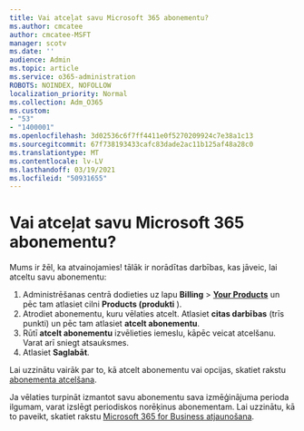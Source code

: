 ```yaml
---
title: Vai atceļat savu Microsoft 365 abonementu?
ms.author: cmcatee
author: cmcatee-MSFT
manager: scotv
ms.date: ''
audience: Admin
ms.topic: article
ms.service: o365-administration
ROBOTS: NOINDEX, NOFOLLOW
localization_priority: Normal
ms.collection: Adm_O365
ms.custom:
- "53"
- "1400001"
ms.openlocfilehash: 3d02536c6f7ff4411e0f5270209924c7e38a1c13
ms.sourcegitcommit: 67f738193433cafc83dade2ac11b125af48a28c0
ms.translationtype: MT
ms.contentlocale: lv-LV
ms.lasthandoff: 03/19/2021
ms.locfileid: "50931655"
---
```

# <a name="canceling-your-microsoft-365-subscription"></a>Vai atceļat savu Microsoft 365 abonementu?

Mums ir žēl, ka atvainojamies! tālāk ir norādītas darbības, kas jāveic, lai atceltu savu abonementu:

1. Administrēšanas centrā dodieties uz lapu **Billing**  >  **[Your Products](https://go.microsoft.com/fwlink/p/?linkid=842054)** un pēc tam atlasiet cilni **Products (produkti** ).
2. Atrodiet abonementu, kuru vēlaties atcelt. Atlasiet **citas darbības** (trīs punkti) un pēc tam atlasiet **atcelt abonementu**.
3. Rūtī **atcelt abonementu** izvēlieties iemeslu, kāpēc veicat atcelšanu. Varat arī sniegt atsauksmes.
4. Atlasiet **Saglabāt**.

Lai uzzinātu vairāk par to, kā atcelt abonementu vai opcijas, skatiet rakstu [abonementa atcelšana](https://docs.microsoft.com/microsoft-365/commerce/subscriptions/cancel-your-subscription).

Ja vēlaties turpināt izmantot savu abonementu sava izmēģinājuma perioda ilgumam, varat izslēgt periodiskos norēķinus abonementam. Lai uzzinātu, kā to paveikt, skatiet rakstu [Microsoft 365 for Business atjaunošana](https://docs.microsoft.com/microsoft-365/commerce/subscriptions/renew-your-subscription).